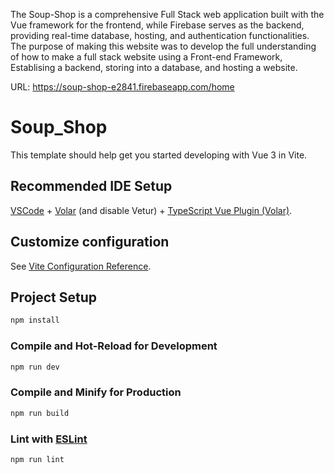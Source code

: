The Soup-Shop is a comprehensive Full Stack web application built with the Vue framework for the frontend, while Firebase serves as the backend, providing real-time database, hosting, and authentication functionalities.
The purpose of making this website was to develop the full understanding of how to make a full stack website using a Front-end Framework, Establising a backend, storing into a database, and hosting a website. 

URL: https://soup-shop-e2841.firebaseapp.com/home

# Soup_Shop

This template should help get you started developing with Vue 3 in Vite.

## Recommended IDE Setup

[VSCode](https://code.visualstudio.com/) + [Volar](https://marketplace.visualstudio.com/items?itemName=Vue.volar) (and disable Vetur) + [TypeScript Vue Plugin (Volar)](https://marketplace.visualstudio.com/items?itemName=Vue.vscode-typescript-vue-plugin).

## Customize configuration

See [Vite Configuration Reference](https://vitejs.dev/config/).

## Project Setup

```sh
npm install
```

### Compile and Hot-Reload for Development

```sh
npm run dev
```

### Compile and Minify for Production

```sh
npm run build
```

### Lint with [ESLint](https://eslint.org/)

```sh
npm run lint
```
